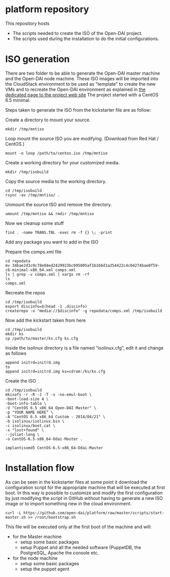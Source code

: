 platform repository
========

This repository hosts 

* The scripts needed to create the ISO of the Open-DAI project.
* The scripts used during the installation to do the initial configurations.

# ISO generation
There are two folder to be able to generate the Open-DAI master machine and the Open-DAI node machine.
These ISO images will be imported into the CloudStack environment to be used as "template" to create the new VMs and to recreate the Open-DAI environment as explained in [the dedicated page to the project web site](http://open-dai.eu/open-dai-platform-installation/ "platform installation page")
The project started with a CentOS 6.5 minimal.

Steps taken to generate the ISO from the kickstarter file are as follow:

Create a directory to mount your source.
```
mkdir /tmp/mntiso
```
Loop mount the source ISO you are modifying. (Download from Red Hat / CentOS.)
```
mount -o loop /path/to/centos.iso /tmp/mntiso
```
Create a working directory for your customized media.
```
mkdir /tmp/isobuild
```
Copy the source media to the working directory.
```
cd /tmp/isobuild
rsync -av /tmp/mntiso/ .
```
Unmount the source ISO and remove the directory.
```
umount /tmp/mntiso && rmdir /tmp/mntiso
```
Now we cleanup some stuff
```
find . -name TRANS.TBL -exec rm -f {} \; -print
```

Add any package you want to add in the ISO

Prepare the comps.xml file
```
cd repodata
mv 34bae2d3c9c78e04ed2429923bc095005af1b166d1a354422c4c04274bae0f59-c6-minimal-x86_64.xml comps.xml
ls | grep -v comps.xml | xargs rm -rf
ls
comps.xml
```

Recreate the repos
```
cd /tmp/isobuild
export discinfo=$(head -1 .discinfo)
createrepo -u "media://$discinfo" -g repodata/comps.xml /tmp/isobuild
```

Now add the kickstart taken from here
```
cd /tmp/isobuild
mkdir ks
cp /path/to/master/ks.cfg ks.cfg
```

Inside the isolinux directory is a file named “isolinux.cfg”, edit it and change as follows
```
append initrd=initrd.img
to
append initrd=initrd.img ks=cdrom:/ks/ks.cfg
```

Create the ISO
```
cd /tmp/isobuild
mkisofs -r -R -J -T -v -no-emul-boot \
-boot-load-size 4 \
-boot-info-table \
-V "CentOS 6.5 x86_64 Open-DAI Master" \
-p "YOUR NAME HERE" \
-A "CentOS 6.5 x86_64 Custom - 2014/04/21" \
-b isolinux/isolinux.bin \
-c isolinux/boot.cat \
-x "lost+found" \
--joliet-long \
-o CentOS-6.5-x86_64-Odai-Master .

implantisomd5 CentOS-6.5-x86_64-Odai-Master
```
# Installation flow
As can be seen in the kickstarter files at some point it download the configuration script for the appropriate machine that will be executed at first boot.
In this way is possible to customize and modify the first configuration by just modifying the script in GitHub without having to generate a new ISO image or to import something new in the cloud environment.

``` 
curl -L https://github.com/open-dai/platform/raw/master/scripts/start-master.sh >> /root/bootstrap.sh
``` 

This file will be executed only at the first boot of the machine and will:
* for the Master machine
	* setup some basic packages
	* setup Puppet and all the needed software (PuppetDB, the PostgreSQL, Apache the console etc.
* for the node machine
	* setup some basic packages
	* setup the puppet agent
